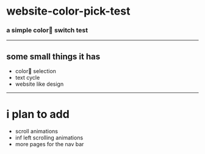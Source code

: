 <h1>website-color-pick-test</h1>
<h3>a simple color🔴 switch test</h3>
<hr>
<h2>some small things it has</h2>
<ul>
  <li>color🔵 selection</li>
  <li>text cycle</li>
  <li>website like design</li>
</ul>
<hr>
<h1>i plan to add</h1>
<ul>
  <li>scroll animations</li>
  <li>inf left scrolling animations</li>
  <li>more pages for the nav bar</li>
</ul>
